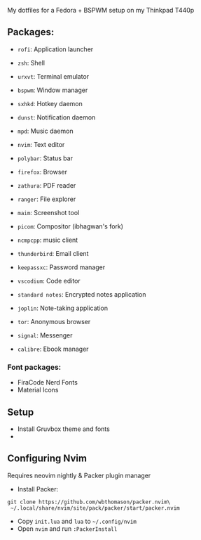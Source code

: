 My dotfiles for a Fedora + BSPWM setup on my Thinkpad T440p

## Packages:
- `rofi`: Application launcher
- `zsh`: Shell
- `urxvt`: Terminal emulator
- `bspwm`: Window manager
- `sxhkd`: Hotkey daemon
- `dunst`: Notification daemon
- `mpd`: Music daemon
- `nvim`: Text editor
- `polybar`: Status bar
- `firefox`: Browser
- `zathura`: PDF reader
- `ranger`: File explorer


- `maim`: Screenshot tool
- `picom`: Compositor (ibhagwan's fork)
- `ncmpcpp`: music client
- `thunderbird`: Email client
- `keepassxc`: Password manager
- `vscodium`: Code editor
- `standard notes`: Encrypted notes application
- `joplin`: Note-taking application
- `tor`: Anonymous browser
- `signal`: Messenger
- `calibre`: Ebook manager

### Font packages:
- FiraCode Nerd Fonts
- Material Icons

## Setup
- Install Gruvbox theme and fonts
- 


## Configuring Nvim
Requires neovim nightly & Packer plugin manager

- Install Packer:
```
git clone https://github.com/wbthomason/packer.nvim\
 ~/.local/share/nvim/site/pack/packer/start/packer.nvim
 ```
- Copy `init.lua` and `lua` to `~/.config/nvim`
- Open `nvim` and run `:PackerInstall`
